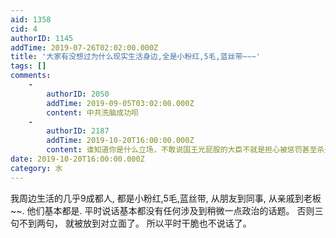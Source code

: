 ```yaml
---
aid: 1358
cid: 4
authorID: 1145
addTime: 2019-07-26T02:02:00.000Z
title: '大家有没想过为什么现实生活身边,全是小粉红,5毛,蓝丝带~~~'
tags: []
comments:
    -
        authorID: 2050
        addTime: 2019-09-05T03:02:00.000Z
        content: 中共洗脑成功呗
    -
        authorID: 2187
        addTime: 2019-10-20T16:00:00.000Z
        content: 谁知道你是什么立场，不敢说国王光屁股的大臣不就是担心被惩罚甚至杀头么。
date: 2019-10-20T16:00:00.000Z
category: 水
---
```


我周边生活的几乎9成都人, 都是小粉红,5毛,蓝丝带, 从朋友到同事, 从亲戚到老板~~. 他们基本都是. 平时说话基本都没有任何涉及到稍微一点政治的话题。 否则三句不到两句， 就被放到对立面了。 所以平时干脆也不说话了。
